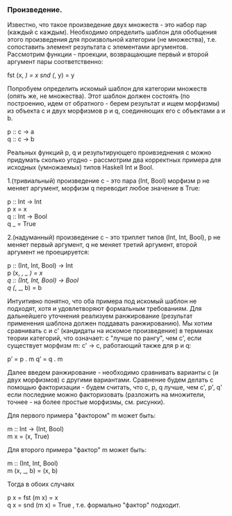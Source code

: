 
### Произведение. 

Известно, что такое произведение двух множеств - это набор пар (каждый с каждым). Необходимо определить шаблон для обобщения этого произведения для произвольной категории (не множества), т.е.
сопоставить элемент результата с элементами аргументов. 
Рассмотрим функции - проекции, возвращающие первый и второй аргумент пары соответственно:

fst (x, _) = x
snd (_, y) = y  

Попробуем определить искомый шаблон для категории множеств (опять же, не множества). Этот шаблон должен состоять (по построению, идем от обратного - берем результат и ищем морфизмы) из объекта c и двух морфизмов p и q, соединяющих его с объектами a и b.

p :: c -> a  
q :: c -> b  

Реальных функций p, q и результирующего проивзеднения с можно придумать сколько угодно - рассмотрим два корректных примера для исходных (умножаемых) типов Haskell Int и Bool.

1.(тривиальный) произведение с - это пара (Int, Bool) морфизм p не меняет аргумент, морфизм q переводит любое значение в True: 

p :: Int -> Int  
p x = x  
q :: Int -> Bool  
q _ = True  

2.(надуманный) произведение c - это триплет типов (Int, Int, Bool), p не меняет первый аргумент, q не меняет третий аргумент, второй аргумент не проецируется:

p :: (Int, Int, Bool) -> Int  
p (x, _, _ ) = x  
q :: (Int, Int, Bool) -> Bool  
q (_, _, b) = b  

Интуитивно понятно, что оба примера под искомый шаблон не подходят, хотя и удовлетворяют формальным требованиям. 
Для дальнейшего уточнения реализуем ранжирование (результат применения шаблона должен поддавать ранжированию). Мы хотим сравнивать с и с' (кандидаты на искомое произведение) в терминах теории категорий, что означает: с "лучше по рангу", чем с', если существует морфизм m: c' -> c, работающий также для p и q:

p’ = p . m
q’ = q . m


Далее введем ранжирование - необходимо сравнивать варианты c (и двух морфизмов) с другими вариантами. 
Сравнение будем делать с помощью факторизации - будем считать, что c, p, q лучше, чем с', p', q' если последние можно факторизовать (разложить на множители, точнее - на более простые морфизмы, см. рисунки). 

Для первого примера "фактором" m может быть:

m :: Int -> (Int, Bool)  
m x = (x, True)  

Для второго примера "фактор" m может быть:

m :: (Int, Int, Bool)  
m (x, _, b) = (x, b)  

Тогда в обоих случаях

p x = fst (m x) = x  
q x = snd (m x) = True   , т.е. формально "фактор" подходит. 
